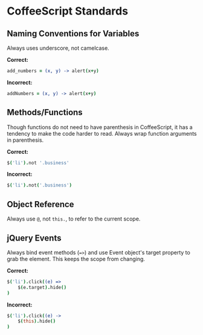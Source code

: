 # CoffeeScript Standards

## Naming Conventions for Variables

Always uses underscore, not camelcase.

**Correct:**
```CoffeeScript
add_numbers = (x, y) -> alert(x+y)
```

**Incorrect:**
```CoffeeScript
addNumbers = (x, y) -> alert(x+y)
```

## Methods/Functions

Though functions do not need to have parenthesis in CoffeeScript, it has a tendency to make the code harder to read. Always wrap function arguments in parenthesis.

**Correct:**
```CoffeeScript
$('li').not '.business'
```

**Incorrect:**
```CoffeeScript
$('li').not('.business')
```

## Object Reference

Always use `@`, not `this.`, to refer to the current scope.

## jQuery Events

Always bind event methods (`=>`) and use Event object's target property to grab the element. This keeps the scope from changing.

**Correct:**
```CoffeeScript
$('li').click((e) =>
	$(e.target).hide()
)
```

**Incorrect:**
```CoffeeScript
$('li').click((e) ->
	$(this).hide()
)
```